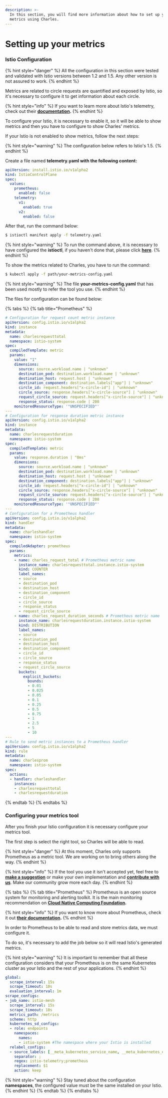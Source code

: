 ```yaml
---
description: >-
  In this section, you will find more information about how to set up your
  metrics using Charles.
---
```


# Setting up your metrics

### Istio Configuration

{% hint style="danger" %}
All the configuration in this section were tested and validated with Istio versions between 1.2 and 1.5. Any other version is not assured to work.
{% endhint %}

Metrics are related to circle requests are quantified and exposed by Istio, so it's necessary to configure it to get information about each circle.

{% hint style="info" %}
If you want to learn more about Istio's telemetry, check out their [**documentation**](https://istio.io/docs/tasks/observability/metrics/)**.**
{% endhint %}

To configure your Istio, it is necessary to enable it, so it will be able to show metrics and then you have to configure to show Charles' metrics.

If your Istio is not enabled to show metrics, follow the next steps:

{% hint style="warning" %}
The configuration below refers to Istio's 1.5.
{% endhint %}

Create a file named **telemetry.yaml with the following content:**

```yaml
apiVersion: install.istio.io/v1alpha2
kind: IstioControlPlane
spec:
  values:
    prometheus:
      enabled: false
    telemetry:
      v1:
        enabled: true
      v2:
        enabled: false
```

After that, run the command below:

```bash
$ istioctl manifest apply -f telemetry.yaml
```

{% hint style="warning" %}
To run the command above, it is necessary to have configured the **istioctl**, if you haven't done that, please click [**here**](https://istio.io/docs/setup/getting-started/#download).
{% endhint %}

To show the metrics related to Charles, you have to run the command:

```bash
$ kubectl apply -f path/your-metrics-config.yaml
```

{% hint style="warning" %}
The file **your-metrics-config.yaml** that has been used mostly to refer the tool you use.
{% endhint %}

The files for configuration can be found below:

{% tabs %}
{% tab title="Prometheus" %}
```yaml
# Configuration for request count metric instance
apiVersion: config.istio.io/v1alpha2
kind: instance
metadata:
  name: charlesrequesttotal
  namespace: istio-system
spec:
  compiledTemplate: metric
  params:
    value: "1"
    dimensions:
      source: source.workload.name | "unknown"
      destination_pod: destination.workload.name | "unknown"
      destination_host: request.host | "unknown"
      destination_component: destination.labels["app"] | "unknown"
      circle_id: request.headers["x-circle-id"] | "unknown"
      circle_source: response.headers["x-circle-source"] | "unknown"
      request_circle_source: request.headers["x-circle-source"] | "unknown"
      response_status: response.code | 200
    monitoredResourceType: '"UNSPECIFIED"'
---
# Configuration for response duration metric instance
apiVersion: config.istio.io/v1alpha2
kind: instance
metadata: 
  name: charlesrequestduration
  namespace: istio-system
spec: 
  compiledTemplate: metric
  params: 
    value: response.duration | "0ms"
    dimensions:
      source: source.workload.name | "unknown"
      destination_pod: destination.workload.name | "unknown"
      destination_host: request.host | "unknown"
      destination_component: destination.labels["app"] | "unknown"
      circle_id: request.headers["x-circle-id"] | "unknown"
      circle_source: response.headers["x-circle-source"] | "unknown"
      request_circle_source: request.headers["x-circle-source"] | "unknown"
      response_status: response.code | 200
    monitoredResourceType: '"UNSPECIFIED"'
---     
# Configuration for a Prometheus handler
apiVersion: config.istio.io/v1alpha2
kind: handler
metadata:
  name: charleshandler
  namespace: istio-system
spec:
  compiledAdapter: prometheus
  params:  
    metrics:
    - name: charles_request_total # Prometheus metric name
      instance_name: charlesrequesttotal.instance.istio-system
      kind: COUNTER
      label_names:
      - source
      - destination_pod
      - destination_host
      - destination_component
      - circle_id
      - circle_source
      - response_status
      - request_circle_source
    - name: charles_request_duration_seconds # Prometheus metric name
      instance_name: charlesrequestduration.instance.istio-system
      kind: DISTRIBUTION
      label_names:
      - source
      - destination_pod
      - destination_host
      - destination_component
      - circle_id
      - circle_source
      - response_status
      - request_circle_source
      buckets:
        explicit_buckets:
          bounds:
          - 0.01
          - 0.025
          - 0.05
          - 0.1
          - 0.25
          - 0.5
          - 0.75
          - 1
          - 2.5
          - 5
          - 10
---
# Rule to send metric instances to a Prometheus handler
apiVersion: config.istio.io/v1alpha2
kind: rule
metadata:
  name: charlesprom
  namespace: istio-system
spec:
  actions:
  - handler: charleshandler
    instances:
    - charlesrequesttotal
    - charlesrequestduration
```
{% endtab %}
{% endtabs %}

### Configuring your metrics tool

After you finish your Istio configuration it is necessary configure your metrics tool.

The first step is select the right tool, so Charles will be able to read.

{% hint style="danger" %}
At this moment, Charles only supports Prometheus as a metric tool. We are working on to bring others along the way.
{% endhint %}

{% hint style="info" %}
If the tool you use it isn't accepted yet, feel free to [**make a suggestion**](https://github.com/ZupIT/charlescd/issues) or make your own implementation and [**contribute with us**](https://github.com/ZupIT/charlescd/blob/master/CONTRIBUTING.md). Make our community grow more each day.
{% endhint %}

{% tabs %}
{% tab title="Prometheus" %}
Prometheus is an open source system for monitoring and alerting toolkit. It is the main monitoring recommendation on [**Cloud Native Computing Foundation**](https://cncf.io/)**.**

{% hint style="info" %}
If you want to know more about Prometheus, check it out [**their documentation**](https://prometheus.io/)**.**
{% endhint %}

In order to Prometheus to be able to read and store metrics data, we must configure it.

To do so, it's necessary to add the job below so it will read Istio's generated metrics.

{% hint style="warning" %}
It is important to remember that all these configuration considers that your Prometheus is on the same Kubernetes cluster as your Istio and the rest of your applications.
{% endhint %}

```yaml
global:
  scrape_interval: 15s
  scrape_timeout: 10s
  evaluation_interval: 1m
scrape_configs:
- job_name: istio-mesh
  scrape_interval: 15s
  scrape_timeout: 10s
  metrics_path: /metrics
  scheme: http
  kubernetes_sd_configs:
  - role: endpoints
    namespaces:
      names:
      - istio-system #The namespace where your Istio is installed
  relabel_configs:
  - source_labels: [__meta_kubernetes_service_name, __meta_kubernetes_endpoint_port_name]
    separator: ;
    regex: istio-telemetry;prometheus
    replacement: $1
    action: keep
```

{% hint style="warning" %}
Stay tuned about the configuration **namespaces**, the configured value must be the same installed on your Istio.
{% endhint %}
{% endtab %}
{% endtabs %}

